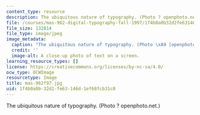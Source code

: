 ```yaml
---
content_type: resource
description: The ubiquitous nature of typography. (Photo ? openphoto.net.)
file: /courses/mas-962-digital-typography-fall-1997/1f4b0a0b32d2fe63146d1ef68fcb31c0_mas-962f97.jpg
file_size: 132814
file_type: image/jpeg
image_metadata:
  caption: "The ubiquitous nature of typography. (Photo \xA9 [openphoto.net](http://openphoto.net).)"
  credit: ''
  image-alt: A close-up photo of text on a screen.
learning_resource_types: []
license: https://creativecommons.org/licenses/by-nc-sa/4.0/
ocw_type: OCWImage
resourcetype: Image
title: mas-962f97.jpg
uid: 1f4b0a0b-32d2-fe63-146d-1ef68fcb31c0
---
```

The ubiquitous nature of typography. (Photo ? openphoto.net.)